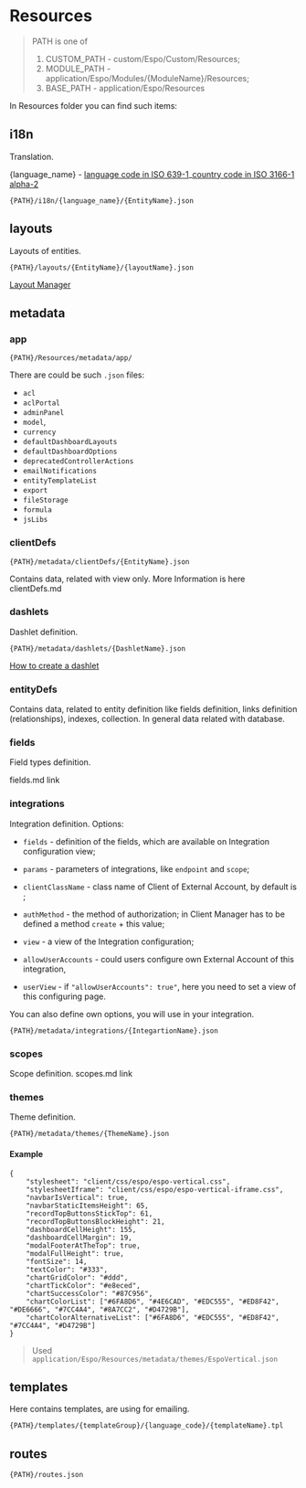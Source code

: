 # Resources

>PATH is one of
>1. CUSTOM_PATH - custom/Espo/Custom/Resources;
>2. MODULE_PATH - application/Espo/Modules/{ModuleName}/Resources;
>3. BASE_PATH - application/Espo/Resources

In Resources folder you can find such items:

## i18n

Translation.

{language_name} - [language code in ISO 639-1](https://en.wikipedia.org/wiki/ISO_639-1)_[country code in ISO 3166-1 alpha-2](https://en.wikipedia.org/wiki/ISO_3166-1_alpha-2)

`{PATH}/i18n/{language_name}/{EntityName}.json`


## layouts

Layouts of entities.

`{PATH}/layouts/{EntityName}/{layoutName}.json`

[Layout Manager](../administration/layout-manager.md)


## metadata

### app

`{PATH}/Resources/metadata/app/`

There are could be such `.json` files:
- `acl`
- `aclPortal`
- `adminPanel`
- `model`,
- `currency`
- `defaultDashboardLayouts`
- `defaultDashboardOptions`
- `deprecatedControllerActions`
- `emailNotifications`
- `entityTemplateList`
- `export`
- `fileStorage`
- `formula`
- `jsLibs`


### clientDefs

`{PATH}/metadata/clientDefs/{EntityName}.json`

Contains data, related with view only. More Information is here
clientDefs.md

### dashlets

Dashlet definition.

`{PATH}/metadata/dashlets/{DashletName}.json`

[How to create a dashlet](how-to-create-a-dashlet.md)


### entityDefs

Contains data, related to entity definition like fields definition, links definition (relationships), indexes, collection. In general data related with database.


### fields

Field types definition.

fields.md link


### integrations

Integration definition. Options:

- `fields` - definition of the fields, which are available on Integration configuration view;

- `params` - parameters of integrations, like `endpoint` and `scope`;

- `clientClassName` - class name of Client of External Account, by default is ;

- `authMethod` - the method of authorization; in Client Manager has to be defined a method `create` + this value;

- `view` - a view of the Integration configuration;

- `allowUserAccounts` - could users configure own External Account of this integration,

- `userView` - if `"allowUserAccounts": true"`, here you need to set a view of this configuring page.

 You can also define own options, you will use in your integration.


`{PATH}/metadata/integrations/{IntegartionName}.json`


### scopes

Scope definition. scopes.md link


### themes

Theme definition.

`{PATH}/metadata/themes/{ThemeName}.json`

#### Example

```
{
    "stylesheet": "client/css/espo/espo-vertical.css",
    "stylesheetIframe": "client/css/espo/espo-vertical-iframe.css",
    "navbarIsVertical": true,
    "navbarStaticItemsHeight": 65,
    "recordTopButtonsStickTop": 61,
    "recordTopButtonsBlockHeight": 21,
    "dashboardCellHeight": 155,
    "dashboardCellMargin": 19,
    "modalFooterAtTheTop": true,
    "modalFullHeight": true,
    "fontSize": 14,
    "textColor": "#333",
    "chartGridColor": "#ddd",
    "chartTickColor": "#e8eced",
    "chartSuccessColor": "#87C956",
    "chartColorList": ["#6FA8D6", "#4E6CAD", "#EDC555", "#ED8F42", "#DE6666", "#7CC4A4", "#8A7CC2", "#D4729B"],
    "chartColorAlternativeList": ["#6FA8D6", "#EDC555", "#ED8F42", "#7CC4A4", "#D4729B"]
}
```
>Used `application/Espo/Resources/metadata/themes/EspoVertical.json`


## templates

Here contains templates, are using for emailing.

`{PATH}/templates/{templateGroup}/{language_code}/{templateName}.tpl`


## routes

`{PATH}/routes.json`

